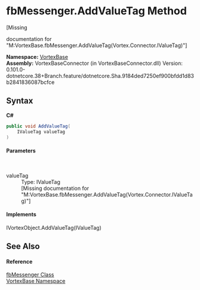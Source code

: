 # fbMessenger.AddValueTag Method 
 

\[Missing <summary> documentation for "M:VortexBase.fbMessenger.AddValueTag(Vortex.Connector.IValueTag)"\]

**Namespace:**&nbsp;<a href="N_VortexBase.md">VortexBase</a><br />**Assembly:**&nbsp;VortexBaseConnector (in VortexBaseConnector.dll) Version: 0.101.0-dotnetcore.38+Branch.feature/dotnetcore.Sha.9184ded7250ef900bfdd1d83b2841836087bcfce

## Syntax

**C#**<br />
``` C#
public void AddValueTag(
	IValueTag valueTag
)
```


#### Parameters
&nbsp;<dl><dt>valueTag</dt><dd>Type: IValueTag<br />\[Missing <param name="valueTag"/> documentation for "M:VortexBase.fbMessenger.AddValueTag(Vortex.Connector.IValueTag)"\]</dd></dl>

#### Implements
IVortexObject.AddValueTag(IValueTag)<br />

## See Also


#### Reference
<a href="T_VortexBase_fbMessenger.md">fbMessenger Class</a><br /><a href="N_VortexBase.md">VortexBase Namespace</a><br />